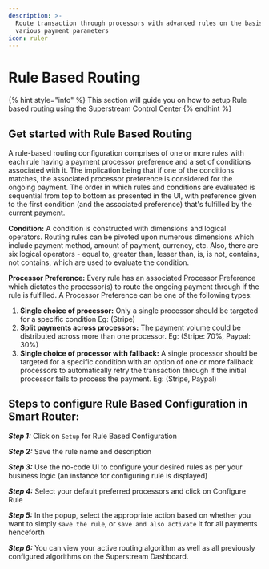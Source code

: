 ```yaml
---
description: >-
  Route transaction through processors with advanced rules on the basis of
  various payment parameters
icon: ruler
---
```


# Rule Based Routing

{% hint style="info" %}
This section will guide you on how to setup Rule based routing using the Superstream Control Center
{% endhint %}

## Get started with Rule Based Routing

A rule-based routing configuration comprises of one or more rules with each rule having a payment processor preference and a set of conditions associated with it. The implication being that if one of the conditions matches, the associated processor preference is considered for the ongoing payment. The order in which rules and conditions are evaluated is sequential from top to bottom as presented in the UI, with preference given to the first condition (and the associated preference) that's fulfilled by the current payment.&#x20;

**Condition:** A condition is constructed with dimensions and logical operators. Routing rules can be pivoted upon numerous dimensions which include payment method, amount of payment, currency, etc. Also, there are six logical operators - equal to, greater than, lesser than, is, is not, contains, not contains, which are used to evaluate the condition.

**Processor Preference:** Every rule has an associated Processor Preference which dictates the processor(s) to route the ongoing payment through if the rule is fulfilled. A Processor Preference can be one of the following types:

1. **Single choice of processor:** Only a single processor should be targeted for a specific condition Eg: (Stripe)
2. **Split payments across processors:** The payment volume could be distributed across more than one processor. Eg: (Stripe: 70%, Paypal: 30%)
3. **Single choice of processor with fallback:** A single processor should be targeted for a specific condition with an option of one or more fallback processors to automatically retry the transaction through if the initial processor fails to process the payment. Eg: (Stripe, Paypal)

## Steps to configure Rule Based Configuration in Smart Router:


_**Step 1:**_ Click on `Setup` for Rule Based Configuration

_**Step 2:**_ Save the rule name and description

_**Step 3:**_ Use the no-code UI to configure your desired rules as per your business logic (an instance for configuring rule is displayed)

_**Step 4:**_ Select your default preferred processors and click on Configure Rule

_**Step 5:**_ In the popup, select the appropriate action based on whether you want to simply `save the rule`, or `save and also activate` it for all payments henceforth

_**Step 6:**_ You can view your active routing algorithm as well as all previously configured algorithms on the Superstream Dashboard.
